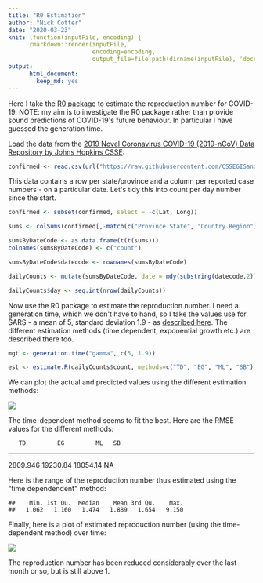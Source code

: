 ```yaml
---
title: "R0 Estimation"
author: "Nick Cotter"
date: "2020-03-23"
knit: (function(inputFile, encoding) { 
      rmarkdown::render(inputFile,
                        encoding=encoding, 
                        output_file=file.path(dirname(inputFile), 'docs', 'index.html')) })
output: 
      html_document:
        keep_md: yes
---
```




Here I take the [R0 package](https://www.ncbi.nlm.nih.gov/pmc/articles/PMC3582628/) to estimate the reproduction number for COVID-19. NOTE: my aim is to investigate the R0 package rather than provide sound predictions of COVID-19's future behaviour. In particular I have guessed the generation time.


Load the data from the [2019 Novel Coronavirus COVID-19 (2019-nCoV) Data Repository by Johns Hopkins CSSE](https://github.com/CSSEGISandData/COVID-19):




```r
confirmed <- read.csv(url("https://raw.githubusercontent.com/CSSEGISandData/2019-nCoV/master/csse_covid_19_data/csse_covid_19_time_series/time_series_19-covid-Confirmed.csv"))
```

This data contains a row per state/province and a column per reported case numbers - on a particular date. Let's tidy this into count per day number since the start.


```r
confirmed <- subset(confirmed, select = -c(Lat, Long))

sums <- colSums(confirmed[,-match(c("Province.State", "Country.Region"), names(confirmed))], na.rm=TRUE)

sumsByDateCode <- as.data.frame(t(t(sums)))
colnames(sumsByDateCode) <- c("count")

sumsByDateCode$datecode <- rownames(sumsByDateCode)

dailyCounts <- mutate(sumsByDateCode, date = mdy(substring(datecode,2)))

dailyCounts$day <- seq.int(nrow(dailyCounts))
```


Now use the R0 package to estimate the reproduction number. I need a generation time, which we don't have to hand, so I take the values use for SARS - a mean of 5, standard deviation 1.9 - as [described here](https://www.medrxiv.org/content/10.1101/2020.03.08.20032946v1.full.pdf). The different estimation methods (time dependent, exponential growth etc.) are described there too.


```r
mgt <- generation.time("gamma", c(5, 1.9))

est <- estimate.R(dailyCounts$count, methods=c("TD", "EG", "ML", "SB"), GT=mgt)
```








We can plot the actual and predicted values using the different estimation methods:

![](/Users/nick/work/extropy/coronavirus2019/docs/index_files/figure-html/plot-predictions-1.png)<!-- -->

The time-dependent method seems to fit the best. Here are the RMSE values for the different methods:


       TD         EG         ML   SB
---------  ---------  ---------  ---
 2809.946   19230.84   18054.14   NA


Here is the range of the reproduction number thus estimated using the "time dependendent" method:


```
##    Min. 1st Qu.  Median    Mean 3rd Qu.    Max. 
##   1.062   1.160   1.474   1.889   1.654   9.150
```

Finally, here is a plot of estimated reproduction number (using the time-dependent method) over time:

![](/Users/nick/work/extropy/coronavirus2019/docs/index_files/figure-html/plot-estimates-1.png)<!-- -->

The reproduction number has been reduced considerably over the last month or so, but is still above 1.
